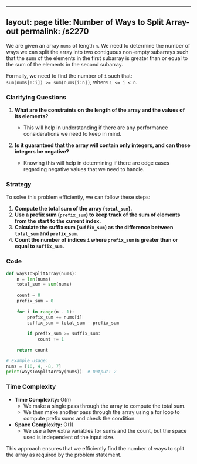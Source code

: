 
---
layout: page
title:  Number of Ways to Split Array-out
permalink: /s2270
---

We are given an array `nums` of length `n`. We need to determine the number of ways we can split the array into two contiguous non-empty subarrays such that the sum of the elements in the first subarray is greater than or equal to the sum of the elements in the second subarray.

Formally, we need to find the number of `i` such that:  
`sum(nums[0:i]) >= sum(nums[i:n])`, where `1 <= i < n`.

### Clarifying Questions

1. **What are the constraints on the length of the array and the values of its elements?**
   - This will help in understanding if there are any performance considerations we need to keep in mind.
   
2. **Is it guaranteed that the array will contain only integers, and can these integers be negative?**
   - Knowing this will help in determining if there are edge cases regarding negative values that we need to handle.

### Strategy

To solve this problem efficiently, we can follow these steps:
1. **Compute the total sum of the array (`total_sum`).**
2. **Use a prefix sum (`prefix_sum`) to keep track of the sum of elements from the start to the current index.**
3. **Calculate the suffix sum (`suffix_sum`) as the difference between `total_sum` and `prefix_sum`.**
4. **Count the number of indices `i` where `prefix_sum` is greater than or equal to `suffix_sum`.**

### Code

```python
def waysToSplitArray(nums):
    n = len(nums)
    total_sum = sum(nums)
    
    count = 0
    prefix_sum = 0
    
    for i in range(n - 1):
        prefix_sum += nums[i]
        suffix_sum = total_sum - prefix_sum
        
        if prefix_sum >= suffix_sum:
            count += 1
            
    return count

# Example usage:
nums = [10, 4, -8, 7]
print(waysToSplitArray(nums))  # Output: 2
```

### Time Complexity

- **Time Complexity:** O(n)
  - We make a single pass through the array to compute the total sum.
  - We then make another pass through the array using a for loop to compute prefix sums and check the condition.
- **Space Complexity:** O(1)
  - We use a few extra variables for sums and the count, but the space used is independent of the input size.

This approach ensures that we efficiently find the number of ways to split the array as required by the problem statement.